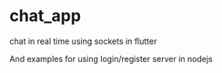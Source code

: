 # chat_app

chat in real time using sockets in flutter

And examples for using login/register server in nodejs 




